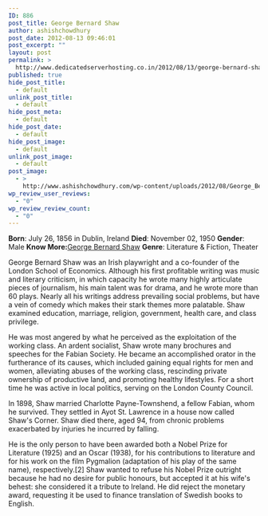 ```yaml
---
ID: 886
post_title: George Bernard Shaw
author: ashishchowdhury
post_date: 2012-08-13 09:46:01
post_excerpt: ""
layout: post
permalink: >
  http://www.dedicatedserverhosting.co.in/2012/08/13/george-bernard-shaw/
published: true
hide_post_title:
  - default
unlink_post_title:
  - default
hide_post_meta:
  - default
hide_post_date:
  - default
hide_post_image:
  - default
unlink_post_image:
  - default
post_image:
  - >
    http://www.ashishchowdhury.com/wp-content/uploads/2012/08/George_Bernard_Shaw.png
wp_review_user_reviews:
  - "0"
wp_review_review_count:
  - "0"
---
```

<strong>Born</strong>: July 26, 1856 in Dublin, Ireland
<strong>Died</strong>: November 02, 1950
<strong>Gender</strong>: Male
<strong>Know More:</strong><a title="George Bernard Shaw" href="http://en.wikipedia.org/wiki/George_Bernard_Shaw">George Bernard Shaw</a>
<strong>Genre</strong>: Literature & Fiction, Theater

George Bernard Shaw was an Irish playwright and a co-founder of the London School of Economics. Although his first profitable writing was music and literary criticism, in which capacity he wrote many highly articulate pieces of journalism, his main talent was for drama, and he wrote more than 60 plays. Nearly all his writings address prevailing social problems, but have a vein of comedy which makes their stark themes more palatable. Shaw examined education, marriage, religion, government, health care, and class privilege.

He was most angered by what he perceived as the exploitation of the working class. An ardent socialist, Shaw wrote many brochures and speeches for the Fabian Society. He became an accomplished orator in the furtherance of its causes, which included gaining equal rights for men and women, alleviating abuses of the working class, rescinding private ownership of productive land, and promoting healthy lifestyles. For a short time he was active in local politics, serving on the London County Council.

In 1898, Shaw married Charlotte Payne-Townshend, a fellow Fabian, whom he survived. They settled in Ayot St. Lawrence in a house now called Shaw's Corner. Shaw died there, aged 94, from chronic problems exacerbated by injuries he incurred by falling.

He is the only person to have been awarded both a Nobel Prize for Literature (1925) and an Oscar (1938), for his contributions to literature and for his work on the film Pygmalion (adaptation of his play of the same name), respectively.[2] Shaw wanted to refuse his Nobel Prize outright because he had no desire for public honours, but accepted it at his wife's behest: she considered it a tribute to Ireland. He did reject the monetary award, requesting it be used to finance translation of Swedish books to English.